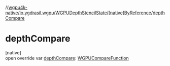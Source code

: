 //[wgpu4k-native](../../../../index.md)/[io.ygdrasil.wgpu](../../index.md)/[WGPUDepthStencilState](../index.md)/[[native]ByReference](index.md)/[depthCompare](depth-compare.md)

# depthCompare

[native]\
open override var [depthCompare](depth-compare.md): [WGPUCompareFunction](../../-w-g-p-u-compare-function/index.md)